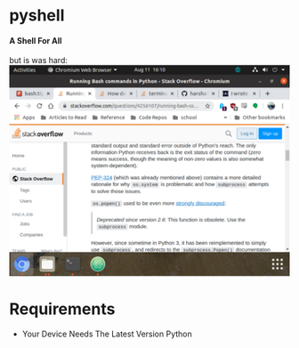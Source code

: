 # pyshell
#### A Shell For All
but is was hard:
![Snapshot Of Work](Capture.PNG)

# Requirements
* Your Device Needs The Latest Version Python
